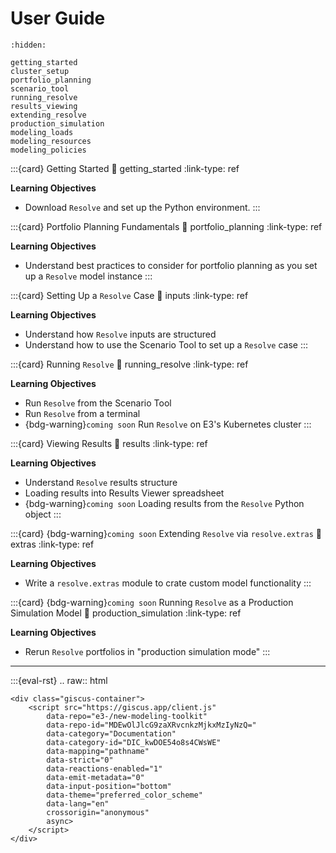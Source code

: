 # User Guide

```{toctree}
:hidden:

getting_started
cluster_setup
portfolio_planning
scenario_tool
running_resolve
results_viewing
extending_resolve
production_simulation
modeling_loads
modeling_resources
modeling_policies
```

:::{card} Getting Started
:link: getting_started
:link-type: ref

**Learning Objectives**
- Download `Resolve` and set up the Python environment.
:::

:::{card} Portfolio Planning Fundamentals
:link: portfolio_planning
:link-type: ref

**Learning Objectives**
- Understand best practices to consider for portfolio planning as you set up a `Resolve` model instance
:::

:::{card} Setting Up a `Resolve` Case
:link: inputs
:link-type: ref

**Learning Objectives**
- Understand how `Resolve` inputs are structured
- Understand how to use the Scenario Tool to set up a `Resolve` case
:::

:::{card} Running `Resolve`
:link: running_resolve
:link-type: ref

**Learning Objectives**
- Run `Resolve` from the Scenario Tool
- Run `Resolve` from a terminal
- {bdg-warning}`coming soon` Run `Resolve` on E3's Kubernetes cluster
:::

:::{card} Viewing Results
:link: results
:link-type: ref

**Learning Objectives**
- Understand `Resolve` results structure
- Loading results into Results Viewer spreadsheet
- {bdg-warning}`coming soon` Loading results from the `Resolve` Python object
:::

:::{card} {bdg-warning}`coming soon` Extending `Resolve` via `resolve.extras`
:link: extras
:link-type: ref

**Learning Objectives**
- Write a `resolve.extras` module to crate custom model functionality
:::

:::{card} {bdg-warning}`coming soon` Running `Resolve` as a Production Simulation Model
:link: production_simulation
:link-type: ref

**Learning Objectives**
- Rerun `Resolve` portfolios in "production simulation mode"
:::

---

:::{eval-rst}
.. raw:: html

    <div class="giscus-container">
        <script src="https://giscus.app/client.js"
            data-repo="e3-/new-modeling-toolkit"
            data-repo-id="MDEwOlJlcG9zaXRvcnkzMjkxMzIyNzQ="
            data-category="Documentation"
            data-category-id="DIC_kwDOE54o8s4CWsWE"
            data-mapping="pathname"
            data-strict="0"
            data-reactions-enabled="1"
            data-emit-metadata="0"
            data-input-position="bottom"
            data-theme="preferred_color_scheme"
            data-lang="en"
            crossorigin="anonymous"
            async>
        </script>
    </div>
